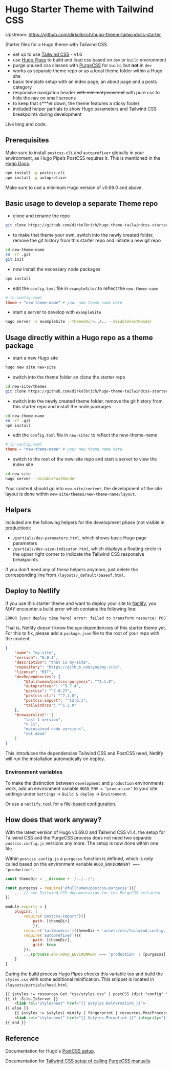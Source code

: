 # Hugo Starter Theme with Tailwind CSS

Upstream: https://github.com/dirkolbrich/hugo-theme-tailwindcss-starter

Starter files for a Hugo theme with Tailwind CSS.

- set up to use [Tailwind CSS](https://tailwindcss.com) - v1.6
- use [Hugo Pipes](https://gohugo.io/hugo-pipes/) to build and load css based on `dev` or `build` environment
- purge unused css classes with [PurgeCSS](https://www.purgecss.com) for `build`, but __not__ in `dev`
- works as separate theme repo or as a local theme folder within a Hugo site
- basic template setup with an index page, an about page and a posts category
- responsive navigation header ~~with minimal javascript~~ with pure css to hide the nav on small screens
- to keep that s***er down, the theme features a sticky footer
- included helper partials to show Hugo parameters and Tailwind CSS breakpoints during development

Live long and code.

## Prerequisites

Make sure to install `postcss-cli` and `autoprefixer` globally in your environment, as Hugo Pipe’s PostCSS requires it. This is mentioned in the [Hugo Docs](https://gohugo.io/hugo-pipes/postcss/).

```bash
npm install -g postcss-cli
npm install -g autoprefixer
```

Make sure to use a minimum Hugo version of v0.69.0 and above.

## Basic usage to develop a separate Theme repo

- clone and rename the repo

```bash
git clone https://github.com/dirkolbrich/hugo-theme-tailwindcss-starter new-theme-name
```

- to make that theme your own, switch into the newly created folder, remove the git history from this starter repo and initiate a new git repo

```bash
cd new-theme-name
rm -rf .git
git init
```

- now install the necessary node packages

```bash
npm install
```

- edit the `config.toml` file in `exampleSite/` to reflect the `new-theme-name`

```toml
# in config.toml
theme = "new-theme-name" # your new theme name here
```

- start a server to develop with `exampleSite`

```bash
hugo server -s exampleSite --themesDir=../.. --disableFastRender
```

## Usage directly within a Hugo repo as a theme package

- start a new Hugo site

```bash
hugo new site new-site
```

- switch into the theme folder an clone the starter repo

```bash
cd new-site/themes
git clone https://github.com/dirkolbrich/hugo-theme-tailwindcss-starter new-theme-name
```

- switch into the newly created theme folder, remove the git history from this starter repo and install the node packages

```bash
cd new-theme-name
rm -rf .git
npm install
```

- edit the `config.toml` file in `new-site/` to reflect the new-theme-name

```toml
# in config.toml
theme = "new-theme-name" # your new theme name here
```

- switch to the root of the new-site repo and start a server to view the index site

```bash
cd new-site
hugo server --disableFastRender
```

Your content should go into `new-site/content`, the development of the site layout is done within `new-site/themes/new-theme-name/layout`.

## Helpers

Included are the following helpers for the development phase (not visible in production):

- `/partials/dev-parameters.html`, which shows basic Hugo page parameters
- `/partials/dev-size-indicator.html`, which displays a floating circle in the upper right corner to indicate the Tailwind CSS responsive breakpoints

If you don't need any of these helpers anymore, just delete the corresponding line from `/layouts/_default/baseof.html`.

## Deploy to Netlify

If you use this starter theme and want to deploy your site to [Netlify](https://www.netlify.com/), you *MAY* encounter a build error which contains the following line:

```bash
ERROR {your deploy time here} error: failed to transform resource: POSTCSS: failed to transform "css/styles.css" (text/css): PostCSS not found; install with "npm install postcss-cli". See https://gohugo.io/hugo-pipes/postcss/
```

That is, Netlify doesn't know the `npm` dependencies of this starter theme yet. For this to fix, please add a `package.json` file to the root of your repo with the content:

```json
{
    "name": "my-site",
    "version": "0.0.1",
    "description": "that is my-site",
    "repository": "https://github.com/you/my-site",
    "license": "MIT",
    "devDependencies": {
        "@fullhuman/postcss-purgecss": "^2.1.0",
        "autoprefixer": "^9.7.4",
        "postcss": "^7.0.27",
        "postcss-cli": "^7.1.0",
        "postcss-import": "^12.0.1",
        "tailwindcss": "^1.2.0"
    },
    "browserslist": [
        "last 1 version",
        "> 1%",
        "maintained node versions",
        "not dead"
    ]
}
```

This introduces the dependencies Tailwind CSS and PostCSS need, Netlify will run the installation automatically on deploy.

### Environment variables

To make the distinction between `development` and `production` environments work, add an environment variable `HUGO_ENV = "production"` to your site settings under `Settings` → `Build & deploy` → `Environment`.

Or use a `netlify.toml` for a [file-based configuration](https://docs.netlify.com/configure-builds/file-based-configuration/).

## How does that work anyway?

With the latest version of Hugo v0.69.0 and Tailwind CSS v1.4. the setup for Tailwind CSS and the PurgeCSS process does not need two separate `postcss.config.js` versions any more. The setup is now done within one file.

Within `postcss.config.js` a `purgecss` function is defined, which is only called based on the environment variable `HUGO_ENVIRONMENT === 'production'`.

```js
const themeDir = __dirname + '/../../';

const purgecss = require('@fullhuman/postcss-purgecss')({
    ... // see Tailwind CSS documentation for the PurgeCSS extractor
})

module.exports = {
    plugins: [
        require('postcss-import')({
            path: [themeDir]
            }), 
        require('tailwindcss')(themeDir + 'assets/css/tailwind.config.js'),
        require('autoprefixer')({
            path: [themeDir],
            grid: true
        }),
        ...(process.env.HUGO_ENVIRONMENT === 'production' ? [purgecss] : [])
    ]
}
```

During the build process Hugo Pipes checks this variable too and build the `styles.css` with some additional minification. This snippet is located in `/layouts/partials/head.html`.

```html
{{ $styles := resources.Get "css/styles.css" | postCSS (dict "config" "./assets/css/postcss.config.js") }}
{{ if .Site.IsServer }}
    <link rel="stylesheet" href="{{ $styles.RelPermalink }}">
{{ else }}
    {{ $styles := $styles| minify | fingerprint | resources.PostProcess }}
    <link rel="stylesheet" href="{{ $styles.Permalink }}" integrity="{{ $styles.Data.Integrity }}">
{{ end }}
```

## Reference

Documentation for Hugo's [PostCSS setup](https://gohugo.io/hugo-pipes/postprocess/).

Documentation for [Tailwind CSS setup of calling PurgeCSS manually](https://tailwindcss.com/docs/controlling-file-size#setting-up-purgecss-manually).
